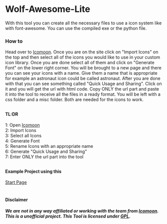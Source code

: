 # Wolf-Awesome-Lite
With this tool you can create all the necessary files to use a icon system like with font-awesome.
You can use the compiled exe or the python file.

### How to
Head over to [Icomoon][1]. Once you are on the site click on "Import Icons" on the top and then select all of the icons you would like to use in your custom icon library. Once you are done select all of them and click on "Generate Font" on the lower right corner. You will be brought to a new page and there you can see your icons with a name. Give them a name that is appropriate for example an astronaut icon could be called astronaut. After you are done with that you can see something called "Quick Usage and Sharing". Click on it and you will get the url with html code. Copy ONLY the url part and paste it into the tool to receive all the files in a ready format. You will be left with a css folder and a misc folder. Both are needed for the icons to work.
  
##
#### TL:DR

1: Open [Icomoon][1]  
2: Import Icons  
3: Select all Icons  
4: Generate Font  
5: Rename Icons with an appropriate name  
6: Generate "Quick Usage and Sharing"  
7: Enter ONLY the url part into the tool  

##
#### Example Project using this
[Start Page][3]

#
#### Disclaimer  
***We are not in any way affiliated or working with the team from [Icomoon][1]. This is a unofficial project. This Tool is licensed under [GPL][2].***  



[1]:https://icomoon.io/app/#/select/font
[2]:https://github.com/Official-Husko/Husko-s-SteamWorkshop-Downloader/blob/stable/LICENSE
[3]:https://github.com/Official-Husko/Start-Page